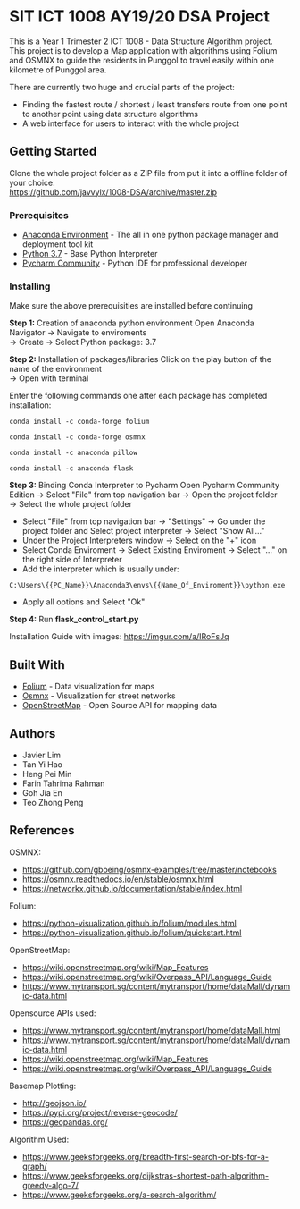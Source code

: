 # SIT ICT 1008 AY19/20 DSA Project
This is a Year 1 Trimester 2 ICT 1008 - Data Structure Algorithm project. This project is to develop a Map application with algorithms using Folium and OSMNX to guide the residents in Punggol to travel easily within one kilometre of Punggol area. 

There are currently two huge and crucial parts of the project:
- Finding the fastest route / shortest / least transfers route from one point to another point using data structure algorithms
- A web interface for users to interact with the whole project

## Getting Started
Clone the whole project folder as a ZIP file from put it into a offline folder of your choice:  
https://github.com/javvylx/1008-DSA/archive/master.zip


### Prerequisites
* [Anaconda Environment](https://www.anaconda.com/distribution/) - The all in one python package manager and deployment tool kit 
* [Python 3.7](https://www.python.org/downloads/release/python-370/) - Base Python Interpreter 
* [Pycharm Community](https://www.jetbrains.com/pycharm/download/download-thanks.html?platform=windows&code=PCC) - Python IDE for professional developer


### Installing
Make sure the above prerequisities are installed before continuing 

**Step 1:** Creation of anaconda python environment
Open Anaconda Navigator -> Navigate to enviroments  
-> Create -> Select Python package: 3.7

**Step 2:** Installation of packages/libraries
Click on the play button of the name of the environment  
-> Open with terminal  

Enter the following commands one after each package has completed installation:

```
conda install -c conda-forge folium
```
```
conda install -c conda-forge osmnx
```
```
conda install -c anaconda pillow
```
```
conda install -c anaconda flask
```
**Step 3:** Binding Conda Interpreter to Pycharm
Open Pycharm Community Edition -> Select "File" from top navigation bar -> Open the project folder  
-> Select the whole project folder
- Select "File" from top navigation bar -> "Settings" -> Go under the project folder and Select project interpreter -> Select "Show All..."
- Under the Project Interpreters window -> Select on the "+" icon 
- Select Conda Enviroment -> Select Existing Enviroment -> Select "..." on the right side of Interpreter
- Add the interpreter which is usually under: 
```
C:\Users\{{PC_Name}}\Anaconda3\envs\{{Name_Of_Enviroment}}\python.exe
```
- Apply all options and Select "Ok"

**Step 4:** Run **flask_control_start.py** 

Installation Guide with images:
https://imgur.com/a/IRoFsJq


## Built With
* [Folium](https://python-visualization.github.io/folium/) - Data visualization for maps
* [Osmnx](https://python-visualization.github.io/folium/) - Visualization for street networks 
* [OpenStreetMap](https://www.openstreetmap.org/) - Open Source API for mapping data 


## Authors

- Javier Lim
- Tan Yi Hao 
- Heng Pei Min
- Farin Tahrima Rahman
- Goh Jia En
- Teo Zhong Peng

## References 
OSMNX:
  * https://github.com/gboeing/osmnx-examples/tree/master/notebooks
  * https://osmnx.readthedocs.io/en/stable/osmnx.html
  * https://networkx.github.io/documentation/stable/index.html
  
Folium:
  * https://python-visualization.github.io/folium/modules.html
  * https://python-visualization.github.io/folium/quickstart.html
  
OpenStreetMap:
  * https://wiki.openstreetmap.org/wiki/Map_Features
  * https://wiki.openstreetmap.org/wiki/Overpass_API/Language_Guide
  * https://www.mytransport.sg/content/mytransport/home/dataMall/dynamic-data.html
  
Opensource APIs used:
  * https://www.mytransport.sg/content/mytransport/home/dataMall.html
  * https://www.mytransport.sg/content/mytransport/home/dataMall/dynamic-data.html
  * https://wiki.openstreetmap.org/wiki/Map_Features
  * https://wiki.openstreetmap.org/wiki/Overpass_API/Language_Guide
  
Basemap Plotting:
  * http://geojson.io/
  * https://pypi.org/project/reverse-geocode/
  * https://geopandas.org/
  
Algorithm Used:
  * https://www.geeksforgeeks.org/breadth-first-search-or-bfs-for-a-graph/
  * https://www.geeksforgeeks.org/dijkstras-shortest-path-algorithm-greedy-algo-7/
  * https://www.geeksforgeeks.org/a-search-algorithm/
  
